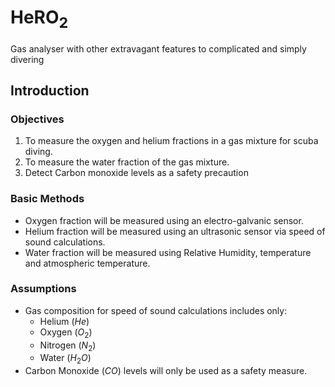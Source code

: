 # HeRO<sub>2</sub>

Gas analyser with other extravagant features to complicated and simply divering

## Introduction

### Objectives

 1. To measure the oxygen and helium fractions in a gas mixture for scuba diving.
 2. To measure the water fraction of the gas mixture.
 3. Detect Carbon monoxide levels as a safety precaution

### Basic Methods

- Oxygen fraction will be measured using an electro-galvanic sensor.
- Helium fraction will be measured using an ultrasonic sensor via speed of sound calculations.
- Water fraction will be measured using Relative Humidity, temperature and atmospheric temperature.

### Assumptions

- Gas composition for speed of sound calculations includes only:
  - Helium ($He$)
  - Oxygen ($O_2$)
  - Nitrogen ($N_2$)
  - Water ($H_2O$)
- Carbon Monoxide ($CO$) levels will only be used as a safety measure.
